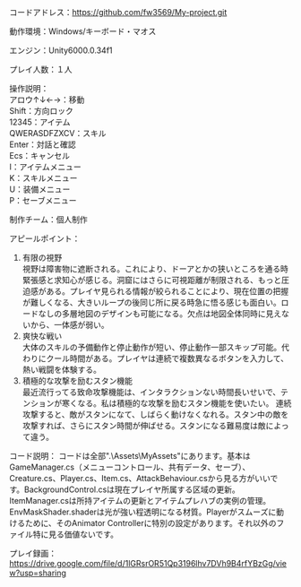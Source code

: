 コードアドレス：https://github.com/fw3569/My-project.git

動作環境：Windows/キーボード・マオス

エンジン：Unity6000.0.34f1

プレイ人数：１人

操作説明：  
アロウ↑↓←→：移動  
Shift：方向ロック  
12345：アイテム  
QWERASDFZXCV：スキル  
Enter：対話と確認  
Ecs：キャンセル  
I：アイテムメニュー  
K：スキルメニュー  
U：装備メニュー  
P：セーブメニュー

制作チーム：個人制作

アピールポイント：
1. 有限の視野  
視野は障害物に遮断される。これにより、ドーアとかの狭いところを通る時緊張感と求知心が感じる。洞窟にはさらに可視距離が制限される、もっと圧迫感がある。プレイヤ見られる情報が絞られることにより、現在位置の把握が難しくなる、大きいループの後同じ所に戻る時急に悟る感じも面白い。ロードなしの多層地図のデザインも可能になる。欠点は地図全体同時に見えないから、一体感が弱い。
2. 爽快な戦い  
大体のスキルの予備動作と停止動作が短い、停止動作一部スキップ可能。代わりにクール時間がある。プレイヤは連続で複数異なるボタンを入力して、熱い戦闘を体験する。
3. 積極的な攻撃を励むスタン機能  
最近流行ってる致命攻撃機能は、インタラクションない時間長いせいで、テンションが寒くなる。私は積極的な攻撃を励むスタン機能を使いたい。
連続攻撃すると、敵がスタンになて、しばらく動けなくなれる。スタン中の敵を攻撃すれば、さらにスタン時間が伸ばせる。スタンになる難易度は敵によって違う。

コード説明：
コードは全部".\Assets\MyAssets"にあります。基本はGameManager.cs（メニューコントロール、共有データ、セーブ）、Creature.cs、Player.cs、Item.cs、AttackBehaviour.csから見る方がいいです。BackgroundControl.csは現在プレイヤ所属する区域の更新。ItemManager.csは所持アイテムの更新とアイテムプレハブの実例の管理。EnvMaskShader.shaderは光が強い程透明になる材質。Playerがスムーズに動けるために、そのAnimator Controllerに特別の設定があります。それ以外のファイル特に見る価値ないです。

プレイ録画：
https://drive.google.com/file/d/1lGRsrOR51Qp3196lhv7DVh9B4rfYBzGg/view?usp=sharing
